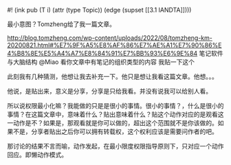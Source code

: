 #! (ink pub (T i) (attr (type Topic)) (edge (supset [[3.1 IANDTA]])))

最小意图？Tomzheng给了我一篇文章。

http://blog.tomzheng.com/wp-content/uploads/2022/08/tomzheng-km-20200821.html#%E7%9F%A5%E8%AF%86%E7%AE%A1%E7%90%86%E4%B8%8E%E5%A4%A7%E8%84%91%E7%BB%93%E6%9E%84 笔记软件与大脑结构 @Miao 看你文章中有笔记的组织类型的内容 我贴一下这个

此刻我有几种猜测，他想让我去补充一下。他只是想让我看这篇文章。他想。。。

他说，是贴出来，意义是分享，分享是只给我看。并没有说我可以给别人看。

所以说权限最小化嘛？我能做的只是是很小的事情。很小的事情？，什么是很小的事情？在这篇文章中，意味着什么？贴出意味着什么？贴这个动作对应的是观看这一动作是不？如果是，那观看就是你可以做的，超出这个范围就不是你该做的。如果不是，分享者贴出之后你可以拥有转载权，这个权利应该是需要问作者的吧。

那讨论的结果不言而喻，动作发起，在最小限度权限指导原则下，只对应一个动作回应。即懒动作模式。